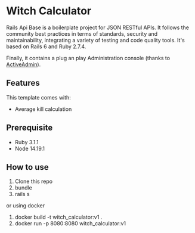 # Witch Calculator

Rails Api Base is a boilerplate project for JSON RESTful APIs. It follows the community best practices in terms of standards, security and maintainability, integrating a variety of testing and code quality tools. It's based on Rails 6 and Ruby 2.7.4.

Finally, it contains a plug an play Administration console (thanks to [ActiveAdmin](https://github.com/activeadmin/activeadmin)).


## Features

This template comes with:
- Average kill calculation

## Prerequisite
- Ruby 3.1.1
- Node 14.19.1

## How to use

1. Clone this repo
2. bundle
3. rails s

or using docker

1. docker build -t witch_calculator:v1 .
2. docker run -p 8080:8080 witch_calculator:v1
